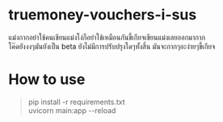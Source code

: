 # truemoney-vouchers-i-sus
แม่งกากอย่าใช้คนเขียนแม่งโง่ก็อย่าใช้เหมือนกันขี้เกียจเขียนแม่งเลยออกมากาก <br />
โค๊ดยังงงๆมันยังเป็น beta ยังไม่มีการปรับปรุงใดๆทั้งสิ้น มันจะกากๆอะง่ายๆขี้เกียจ
# How to use

> pip install -r requirements.txt <br />
> uvicorn main:app --reload
